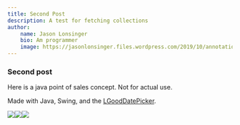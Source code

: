 ```yaml
---
title: Second Post
description: A test for fetching collections
author: 
    name: Jason Lonsinger
    bio: Am programmer
    image: https://jasonlonsinger.files.wordpress.com/2019/10/annotation-2019-10-31-164021-1.png?w=1024
---
```


### Second post

<p>Here is a java point of sales concept. Not for actual use.</p><p>Made with Java, Swing, and the <a href="https://github.com/LGoodDatePicker/LGoodDatePicker.git" rel="noopener noreferrer nofollow">LGoodDatePicker</a>.</p><p><img src="https://jasonlonsinger.files.wordpress.com/2019/10/annotation-2019-10-31-164021-1.png?w=1024" caption="" ref=""><img src="https://jasonlonsinger.files.wordpress.com/2019/10/nnn-1.png?w=1024" caption="" ref=""><img src="https://jasonlonsinger.files.wordpress.com/2019/10/nnn.pngjkjkj.png?w=1024" caption="" ref=""></p>


